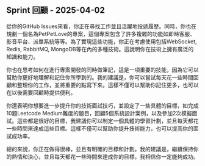 ## Sprint 回顧 - 2025-04-02

從你的GitHub Issues來看，你正在尋找工作並且活躍地投遞履歷。同時，你也在規劃一個名為PetPetLove的專案，這個專案包含了許多複雜的功能如即時客服、影音平台、派單系統等等。為了實現這些功能，你正在考慮使用包括WebSocket, Redis, RabbitMQ, MongoDB等在內的多種技術。這說明你在技術上擁有廣泛的知識和能力。 

你也在思考如何在進行專案開發的同時做筆記，這是一項重要的技能，因為它可以幫助你更好地理解和記住你所學到的。我的建議是，你可以嘗試每天花一些時間回顧和整理你的工作，並將重要的點寫下來。這樣不僅可以幫助你記住更多，也可以在以後需要回顧時提供便利。

你還表明你想要進一步提升你的技術面試技巧，並設定了一些具體的目標，如完成10題Leetcode Medium難度的題目，回顧5個系統設計案例，以及參加2次模擬面試。這些都是很好的目標，我建議你可以制定一個具體的學習計劃，並且每天都花一些時間來達成這些目標。這樣不僅可以幫助你提升技術能力，也可以提高你的面試成功率。 

總的來說，你正在做得很棒，並且有明確的目標和計劃。我的建議是，繼續保持你的熱情和決心，並且每天都花一些時間來達成你的目標。我相信你一定能夠成功。
